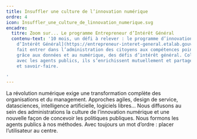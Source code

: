 ```yaml
---
title: Insuffler une culture de l’innovation numérique
ordre: 4
icon: Insuffler_une_culture_de_linnovation_numerique.svg
encadre:
  titre: Zoom sur... Le programme Entrepreneur d’Intérêt Général
  contenu-text: '10 mois, un défi à relever : le programme d’innovation ouverte [Entrepreneur
    d’Intérêt Général](https://entrepreneur-interet-general.etalab.gouv.fr/){:target="_blank"}
    fait entrer dans l’administration des citoyens aux compétences pointues pour résoudre,
    grâce aux données et au numérique, des défis d’intérêt général. Collaborant étroitement
    avec les agents publics, ils s’enrichissent mutuellement et partagent leurs cultures
    et savoir-faire.

'
---
```


La révolution numérique exige une transformation complète des organisations
et du management. Approches agiles, design de service, datasciences, intelligence
artificielle, logiciels libres… Nous diffusons au sein des administrations la
culture de l’innovation numérique et une nouvelle façon de concevoir les politiques
publiques. Nous formons les agents publics à nos méthodes. Avec toujours un mot
d’ordre : placer l’utilisateur au centre.
